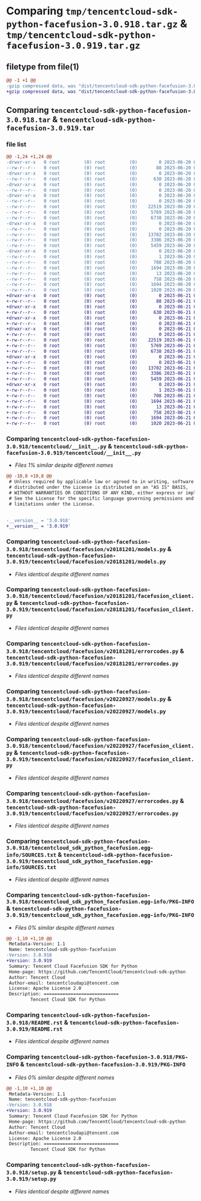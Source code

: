 # Comparing `tmp/tencentcloud-sdk-python-facefusion-3.0.918.tar.gz` & `tmp/tencentcloud-sdk-python-facefusion-3.0.919.tar.gz`

## filetype from file(1)

```diff
@@ -1 +1 @@
-gzip compressed data, was "dist/tencentcloud-sdk-python-facefusion-3.0.918.tar", last modified: Tue Jun 20 02:40:42 2023, max compression
+gzip compressed data, was "dist/tencentcloud-sdk-python-facefusion-3.0.919.tar", last modified: Wed Jun 21 00:27:15 2023, max compression
```

## Comparing `tencentcloud-sdk-python-facefusion-3.0.918.tar` & `tencentcloud-sdk-python-facefusion-3.0.919.tar`

### file list

```diff
@@ -1,24 +1,24 @@
-drwxr-xr-x   0 root         (0) root         (0)        0 2023-06-20 02:40:42.000000 tencentcloud-sdk-python-facefusion-3.0.918/
--rw-r--r--   0 root         (0) root         (0)       88 2023-06-20 02:40:42.000000 tencentcloud-sdk-python-facefusion-3.0.918/setup.cfg
-drwxr-xr-x   0 root         (0) root         (0)        0 2023-06-20 02:40:42.000000 tencentcloud-sdk-python-facefusion-3.0.918/tencentcloud/
--rw-r--r--   0 root         (0) root         (0)      630 2023-06-20 02:40:42.000000 tencentcloud-sdk-python-facefusion-3.0.918/tencentcloud/__init__.py
-drwxr-xr-x   0 root         (0) root         (0)        0 2023-06-20 02:40:42.000000 tencentcloud-sdk-python-facefusion-3.0.918/tencentcloud/facefusion/
--rw-r--r--   0 root         (0) root         (0)        0 2023-06-20 02:40:42.000000 tencentcloud-sdk-python-facefusion-3.0.918/tencentcloud/facefusion/__init__.py
-drwxr-xr-x   0 root         (0) root         (0)        0 2023-06-20 02:40:42.000000 tencentcloud-sdk-python-facefusion-3.0.918/tencentcloud/facefusion/v20181201/
--rw-r--r--   0 root         (0) root         (0)        0 2023-06-20 02:40:42.000000 tencentcloud-sdk-python-facefusion-3.0.918/tencentcloud/facefusion/v20181201/__init__.py
--rw-r--r--   0 root         (0) root         (0)    22519 2023-06-20 02:40:42.000000 tencentcloud-sdk-python-facefusion-3.0.918/tencentcloud/facefusion/v20181201/models.py
--rw-r--r--   0 root         (0) root         (0)     5769 2023-06-20 02:40:42.000000 tencentcloud-sdk-python-facefusion-3.0.918/tencentcloud/facefusion/v20181201/facefusion_client.py
--rw-r--r--   0 root         (0) root         (0)     6738 2023-06-20 02:40:42.000000 tencentcloud-sdk-python-facefusion-3.0.918/tencentcloud/facefusion/v20181201/errorcodes.py
-drwxr-xr-x   0 root         (0) root         (0)        0 2023-06-20 02:40:42.000000 tencentcloud-sdk-python-facefusion-3.0.918/tencentcloud/facefusion/v20220927/
--rw-r--r--   0 root         (0) root         (0)        0 2023-06-20 02:40:42.000000 tencentcloud-sdk-python-facefusion-3.0.918/tencentcloud/facefusion/v20220927/__init__.py
--rw-r--r--   0 root         (0) root         (0)    13702 2023-06-20 02:40:42.000000 tencentcloud-sdk-python-facefusion-3.0.918/tencentcloud/facefusion/v20220927/models.py
--rw-r--r--   0 root         (0) root         (0)     3386 2023-06-20 02:40:42.000000 tencentcloud-sdk-python-facefusion-3.0.918/tencentcloud/facefusion/v20220927/facefusion_client.py
--rw-r--r--   0 root         (0) root         (0)     5459 2023-06-20 02:40:42.000000 tencentcloud-sdk-python-facefusion-3.0.918/tencentcloud/facefusion/v20220927/errorcodes.py
-drwxr-xr-x   0 root         (0) root         (0)        0 2023-06-20 02:40:42.000000 tencentcloud-sdk-python-facefusion-3.0.918/tencentcloud_sdk_python_facefusion.egg-info/
--rw-r--r--   0 root         (0) root         (0)        1 2023-06-20 02:40:42.000000 tencentcloud-sdk-python-facefusion-3.0.918/tencentcloud_sdk_python_facefusion.egg-info/dependency_links.txt
--rw-r--r--   0 root         (0) root         (0)      708 2023-06-20 02:40:42.000000 tencentcloud-sdk-python-facefusion-3.0.918/tencentcloud_sdk_python_facefusion.egg-info/SOURCES.txt
--rw-r--r--   0 root         (0) root         (0)     1694 2023-06-20 02:40:42.000000 tencentcloud-sdk-python-facefusion-3.0.918/tencentcloud_sdk_python_facefusion.egg-info/PKG-INFO
--rw-r--r--   0 root         (0) root         (0)       13 2023-06-20 02:40:42.000000 tencentcloud-sdk-python-facefusion-3.0.918/tencentcloud_sdk_python_facefusion.egg-info/top_level.txt
--rw-r--r--   0 root         (0) root         (0)      758 2023-06-20 02:40:42.000000 tencentcloud-sdk-python-facefusion-3.0.918/README.rst
--rw-r--r--   0 root         (0) root         (0)     1694 2023-06-20 02:40:42.000000 tencentcloud-sdk-python-facefusion-3.0.918/PKG-INFO
--rw-r--r--   0 root         (0) root         (0)     1020 2023-06-20 02:40:42.000000 tencentcloud-sdk-python-facefusion-3.0.918/setup.py
+drwxr-xr-x   0 root         (0) root         (0)        0 2023-06-21 00:27:15.000000 tencentcloud-sdk-python-facefusion-3.0.919/
+-rw-r--r--   0 root         (0) root         (0)       88 2023-06-21 00:27:15.000000 tencentcloud-sdk-python-facefusion-3.0.919/setup.cfg
+drwxr-xr-x   0 root         (0) root         (0)        0 2023-06-21 00:27:15.000000 tencentcloud-sdk-python-facefusion-3.0.919/tencentcloud/
+-rw-r--r--   0 root         (0) root         (0)      630 2023-06-21 00:27:15.000000 tencentcloud-sdk-python-facefusion-3.0.919/tencentcloud/__init__.py
+drwxr-xr-x   0 root         (0) root         (0)        0 2023-06-21 00:27:15.000000 tencentcloud-sdk-python-facefusion-3.0.919/tencentcloud/facefusion/
+-rw-r--r--   0 root         (0) root         (0)        0 2023-06-21 00:27:15.000000 tencentcloud-sdk-python-facefusion-3.0.919/tencentcloud/facefusion/__init__.py
+drwxr-xr-x   0 root         (0) root         (0)        0 2023-06-21 00:27:15.000000 tencentcloud-sdk-python-facefusion-3.0.919/tencentcloud/facefusion/v20181201/
+-rw-r--r--   0 root         (0) root         (0)        0 2023-06-21 00:27:15.000000 tencentcloud-sdk-python-facefusion-3.0.919/tencentcloud/facefusion/v20181201/__init__.py
+-rw-r--r--   0 root         (0) root         (0)    22519 2023-06-21 00:27:15.000000 tencentcloud-sdk-python-facefusion-3.0.919/tencentcloud/facefusion/v20181201/models.py
+-rw-r--r--   0 root         (0) root         (0)     5769 2023-06-21 00:27:15.000000 tencentcloud-sdk-python-facefusion-3.0.919/tencentcloud/facefusion/v20181201/facefusion_client.py
+-rw-r--r--   0 root         (0) root         (0)     6738 2023-06-21 00:27:15.000000 tencentcloud-sdk-python-facefusion-3.0.919/tencentcloud/facefusion/v20181201/errorcodes.py
+drwxr-xr-x   0 root         (0) root         (0)        0 2023-06-21 00:27:15.000000 tencentcloud-sdk-python-facefusion-3.0.919/tencentcloud/facefusion/v20220927/
+-rw-r--r--   0 root         (0) root         (0)        0 2023-06-21 00:27:15.000000 tencentcloud-sdk-python-facefusion-3.0.919/tencentcloud/facefusion/v20220927/__init__.py
+-rw-r--r--   0 root         (0) root         (0)    13702 2023-06-21 00:27:15.000000 tencentcloud-sdk-python-facefusion-3.0.919/tencentcloud/facefusion/v20220927/models.py
+-rw-r--r--   0 root         (0) root         (0)     3386 2023-06-21 00:27:15.000000 tencentcloud-sdk-python-facefusion-3.0.919/tencentcloud/facefusion/v20220927/facefusion_client.py
+-rw-r--r--   0 root         (0) root         (0)     5459 2023-06-21 00:27:15.000000 tencentcloud-sdk-python-facefusion-3.0.919/tencentcloud/facefusion/v20220927/errorcodes.py
+drwxr-xr-x   0 root         (0) root         (0)        0 2023-06-21 00:27:15.000000 tencentcloud-sdk-python-facefusion-3.0.919/tencentcloud_sdk_python_facefusion.egg-info/
+-rw-r--r--   0 root         (0) root         (0)        1 2023-06-21 00:27:15.000000 tencentcloud-sdk-python-facefusion-3.0.919/tencentcloud_sdk_python_facefusion.egg-info/dependency_links.txt
+-rw-r--r--   0 root         (0) root         (0)      708 2023-06-21 00:27:15.000000 tencentcloud-sdk-python-facefusion-3.0.919/tencentcloud_sdk_python_facefusion.egg-info/SOURCES.txt
+-rw-r--r--   0 root         (0) root         (0)     1694 2023-06-21 00:27:15.000000 tencentcloud-sdk-python-facefusion-3.0.919/tencentcloud_sdk_python_facefusion.egg-info/PKG-INFO
+-rw-r--r--   0 root         (0) root         (0)       13 2023-06-21 00:27:15.000000 tencentcloud-sdk-python-facefusion-3.0.919/tencentcloud_sdk_python_facefusion.egg-info/top_level.txt
+-rw-r--r--   0 root         (0) root         (0)      758 2023-06-21 00:27:15.000000 tencentcloud-sdk-python-facefusion-3.0.919/README.rst
+-rw-r--r--   0 root         (0) root         (0)     1694 2023-06-21 00:27:15.000000 tencentcloud-sdk-python-facefusion-3.0.919/PKG-INFO
+-rw-r--r--   0 root         (0) root         (0)     1020 2023-06-21 00:27:15.000000 tencentcloud-sdk-python-facefusion-3.0.919/setup.py
```

### Comparing `tencentcloud-sdk-python-facefusion-3.0.918/tencentcloud/__init__.py` & `tencentcloud-sdk-python-facefusion-3.0.919/tencentcloud/__init__.py`

 * *Files 1% similar despite different names*

```diff
@@ -10,8 +10,8 @@
 # Unless required by applicable law or agreed to in writing, software
 # distributed under the License is distributed on an "AS IS" BASIS,
 # WITHOUT WARRANTIES OR CONDITIONS OF ANY KIND, either express or implied.
 # See the License for the specific language governing permissions and
 # limitations under the License.
 
 
-__version__ = '3.0.918'
+__version__ = '3.0.919'
```

### Comparing `tencentcloud-sdk-python-facefusion-3.0.918/tencentcloud/facefusion/v20181201/models.py` & `tencentcloud-sdk-python-facefusion-3.0.919/tencentcloud/facefusion/v20181201/models.py`

 * *Files identical despite different names*

### Comparing `tencentcloud-sdk-python-facefusion-3.0.918/tencentcloud/facefusion/v20181201/facefusion_client.py` & `tencentcloud-sdk-python-facefusion-3.0.919/tencentcloud/facefusion/v20181201/facefusion_client.py`

 * *Files identical despite different names*

### Comparing `tencentcloud-sdk-python-facefusion-3.0.918/tencentcloud/facefusion/v20181201/errorcodes.py` & `tencentcloud-sdk-python-facefusion-3.0.919/tencentcloud/facefusion/v20181201/errorcodes.py`

 * *Files identical despite different names*

### Comparing `tencentcloud-sdk-python-facefusion-3.0.918/tencentcloud/facefusion/v20220927/models.py` & `tencentcloud-sdk-python-facefusion-3.0.919/tencentcloud/facefusion/v20220927/models.py`

 * *Files identical despite different names*

### Comparing `tencentcloud-sdk-python-facefusion-3.0.918/tencentcloud/facefusion/v20220927/facefusion_client.py` & `tencentcloud-sdk-python-facefusion-3.0.919/tencentcloud/facefusion/v20220927/facefusion_client.py`

 * *Files identical despite different names*

### Comparing `tencentcloud-sdk-python-facefusion-3.0.918/tencentcloud/facefusion/v20220927/errorcodes.py` & `tencentcloud-sdk-python-facefusion-3.0.919/tencentcloud/facefusion/v20220927/errorcodes.py`

 * *Files identical despite different names*

### Comparing `tencentcloud-sdk-python-facefusion-3.0.918/tencentcloud_sdk_python_facefusion.egg-info/SOURCES.txt` & `tencentcloud-sdk-python-facefusion-3.0.919/tencentcloud_sdk_python_facefusion.egg-info/SOURCES.txt`

 * *Files identical despite different names*

### Comparing `tencentcloud-sdk-python-facefusion-3.0.918/tencentcloud_sdk_python_facefusion.egg-info/PKG-INFO` & `tencentcloud-sdk-python-facefusion-3.0.919/tencentcloud_sdk_python_facefusion.egg-info/PKG-INFO`

 * *Files 0% similar despite different names*

```diff
@@ -1,10 +1,10 @@
 Metadata-Version: 1.1
 Name: tencentcloud-sdk-python-facefusion
-Version: 3.0.918
+Version: 3.0.919
 Summary: Tencent Cloud Facefusion SDK for Python
 Home-page: https://github.com/TencentCloud/tencentcloud-sdk-python
 Author: Tencent Cloud
 Author-email: tencentcloudapi@tencent.com
 License: Apache License 2.0
 Description: ============================
         Tencent Cloud SDK for Python
```

### Comparing `tencentcloud-sdk-python-facefusion-3.0.918/README.rst` & `tencentcloud-sdk-python-facefusion-3.0.919/README.rst`

 * *Files identical despite different names*

### Comparing `tencentcloud-sdk-python-facefusion-3.0.918/PKG-INFO` & `tencentcloud-sdk-python-facefusion-3.0.919/PKG-INFO`

 * *Files 0% similar despite different names*

```diff
@@ -1,10 +1,10 @@
 Metadata-Version: 1.1
 Name: tencentcloud-sdk-python-facefusion
-Version: 3.0.918
+Version: 3.0.919
 Summary: Tencent Cloud Facefusion SDK for Python
 Home-page: https://github.com/TencentCloud/tencentcloud-sdk-python
 Author: Tencent Cloud
 Author-email: tencentcloudapi@tencent.com
 License: Apache License 2.0
 Description: ============================
         Tencent Cloud SDK for Python
```

### Comparing `tencentcloud-sdk-python-facefusion-3.0.918/setup.py` & `tencentcloud-sdk-python-facefusion-3.0.919/setup.py`

 * *Files identical despite different names*

